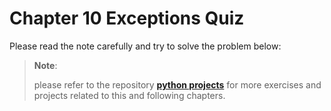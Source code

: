 # Chapter 10 Exceptions Quiz

Please read the note carefully and try to solve the problem below:

> **Note**:
>
> please refer to the repository
> **[python projects](https://github.com/ghimiresdp/python-projects)** for more
> exercises and projects related to this and following chapters.
>
